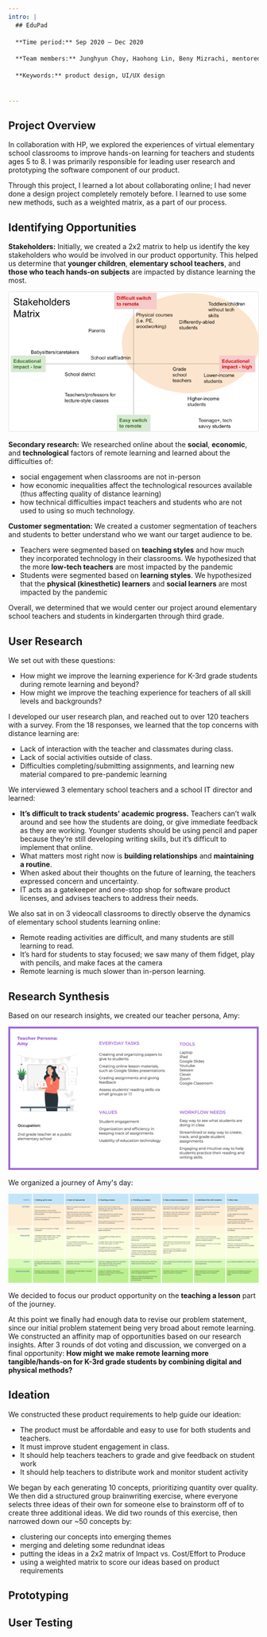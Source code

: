 ```yaml
---
intro: |
  ## EduPad

  **Time period:** Sep 2020 – Dec 2020

  **Team members:** Junghyun Choy, Haohong Lin, Beny Mizrachi, mentored by Ron Zhang

  **Keywords:** product design, UI/UX design


---
```


## Project Overview
In collaboration with HP, we explored the experiences of virtual elementary school classrooms to improve hands-on learning for teachers and students ages 5 to 8. I was primarily responsible for leading user research and prototyping the software component of our product.

Through this project, I learned a lot about collaborating online; I had never done a design project completely remotely before. I learned to use some new methods, such as a weighted matrix, as a part of our process.


## Identifying Opportunities
**Stakeholders:** Initially, we created a 2x2 matrix to help us identify the key stakeholders who would be involved in our product opportunity. This helped us determine that **younger children**, **elementary school teachers**, and **those who teach hands-on subjects** are impacted by distance learning the most.

![matrix of stakeholders in distance learning](stakeholders.png)


**Secondary research:** We researched online about the **social**, **economic**, and **technological** factors of remote learning and learned about the difficulties of:

- social engagement when classrooms are not in-person
- how economic inequalities affect the technological resources available (thus affecting quality of distance learning)
- how technical difficulties impact teachers and students who are not used to using so much technology.


**Customer segmentation:** We created a customer segmentation of teachers and students to better understand who we want our target audience to be.

- Teachers were segmented based on **teaching styles** and how much they incorporated technology in their classrooms. We hypothesized that the more **low-tech teachers** are most impacted by the pandemic
- Students were segmented based on **learning styles**. We hypothesized that the **physical (kinesthetic) learners** and **social learners** are most impacted by the pandemic


Overall, we determined that we would center our project around elementary school teachers and students in kindergarten through third grade.


## User Research
We set out with these questions:

- How might we improve the learning experience for K-3rd grade students during remote learning and beyond?
- How might we improve the teaching experience for teachers of all skill levels and backgrounds?


I developed our user research plan, and reached out to over 120 teachers with a survey. From the 18 responses, we learned that the top concerns with distance learning are:

- Lack of interaction with the teacher and classmates during class.
- Lack of social activities outside of class.
- Difficulties completing/submitting assignments, and learning new material compared to pre-pandemic learning

 We interviewed 3 elementary school teachers and a school IT director and learned:

- **It’s difficult to track students’ academic progress.** Teachers can’t walk around and see how the students are doing, or give immediate feedback as they are working. Younger students should be using pencil and paper because they’re still developing writing skills, but it’s difficult to implement that online.
- What matters most right now is **building relationships** and **maintaining a routine**.
- When asked about their thoughts on the future of learning, the teachers expressed concern and uncertainty.
- IT acts as a gatekeeper and one-stop shop for software product licenses, and advises teachers to address their needs.


We also sat in on 3 videocall classrooms to directly observe the dynamics of elementary school students learning online:

- Remote reading activities are difficult, and many students are still learning to read.
- It’s hard for students to stay focused; we saw many of them fidget, play with pencils, and make faces at the camera
- Remote learning is much slower than in-person learning.


## Research Synthesis
Based on our research insights, we created our teacher persona, Amy:

![description of our teacher persona](teacher-persona.png)

We organized a journey of Amy's day:

![journey map for teacher persona](teacher-journey.png)

We decided to focus our product opportunity on the **teaching a lesson** part of the journey.

At this point we finally had enough data to revise our problem statement, since our initial problem statement being very broad about remote learning. We constructed an affinity map of opportunities based on our research insights. After 3 rounds of dot voting and discussion, we converged on a final opportunity: **How might we make remote learning more tangible/hands-on for K-3rd grade students by combining digital and physical methods?**


## Ideation
We constructed these product requirements to help guide our ideation:

- The product must be affordable and easy to use for both students and teachers.
- It must improve student engagement in class.
- It should help teachers teachers to grade and give feedback on student work
- It should help teachers to distribute work and monitor student activity

We began by each generating 10 concepts, prioritizing quantity over quality. We then did a structured group brainwriting exercise, where everyone selects three ideas of their own for someone else to brainstorm off of to create three additional ideas. We did two rounds of this exercise, then narrowed down our ~50 concepts by:

- clustering our concepts into emerging themes
- merging and deleting some redundnat ideas
- putting the ideas in a 2x2 matrix of Impact vs. Cost/Effort to Produce
- using a weighted matrix to score our ideas based on product requirements








## Prototyping

## User Testing

